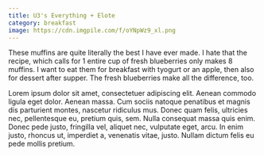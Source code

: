 ```yaml
---
title: U3's Everything + Elote
category: breakfast
image: https://cdn.imgpile.com/f/oYNpWz9_xl.png
---
```

These muffins are quite literally the best I have ever made. I hate that the recipe, which calls for 1 entire cup of fresh blueberries only makes 8 muffins. I want to eat them for breakfast with tyogurt or an apple, then also for dessert after supper. The fresh blueberries make all the difference, too.

Lorem ipsum dolor sit amet, consectetuer adipiscing elit. Aenean commodo ligula eget dolor. 
Aenean massa. Cum sociis natoque penatibus et magnis dis parturient montes, nascetur ridiculus mus. 
Donec quam felis, ultricies nec, pellentesque eu, pretium quis, sem. Nulla consequat massa quis enim. Donec pede justo, fringilla vel, aliquet nec, vulputate eget, arcu. 
In enim justo, rhoncus ut, imperdiet a, venenatis vitae, justo. Nullam dictum felis eu pede mollis pretium.